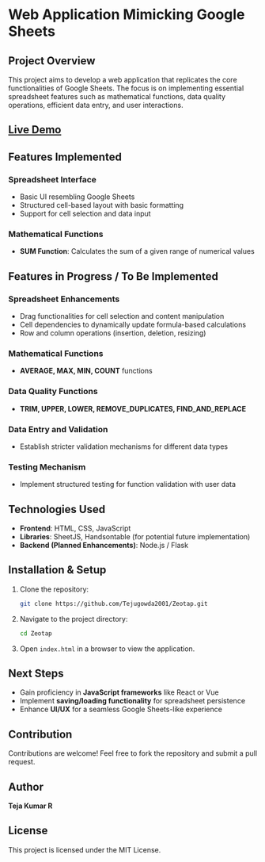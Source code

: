 # Web Application Mimicking Google Sheets

## Project Overview
This project aims to develop a web application that replicates the core functionalities of Google Sheets. The focus is on implementing essential spreadsheet features such as mathematical functions, data quality operations, efficient data entry, and user interactions.
## [Live Demo](https://xlsheets.netlify.app)

## Features Implemented
### Spreadsheet Interface
- Basic UI resembling Google Sheets
- Structured cell-based layout with basic formatting
- Support for cell selection and data input

### Mathematical Functions
- **SUM Function**: Calculates the sum of a given range of numerical values

## Features in Progress / To Be Implemented
### Spreadsheet Enhancements
- Drag functionalities for cell selection and content manipulation
- Cell dependencies to dynamically update formula-based calculations
- Row and column operations (insertion, deletion, resizing)

### Mathematical Functions
- **AVERAGE, MAX, MIN, COUNT** functions

### Data Quality Functions
- **TRIM, UPPER, LOWER, REMOVE_DUPLICATES, FIND_AND_REPLACE**

### Data Entry and Validation
- Establish stricter validation mechanisms for different data types

### Testing Mechanism
- Implement structured testing for function validation with user data

## Technologies Used
- **Frontend**: HTML, CSS, JavaScript
- **Libraries**: SheetJS, Handsontable (for potential future implementation)
- **Backend (Planned Enhancements)**: Node.js / Flask

## Installation & Setup
1. Clone the repository:
   ```sh
   git clone https://github.com/Tejugowda2001/Zeotap.git
   ```
2. Navigate to the project directory:
   ```sh
   cd Zeotap
   ```
3. Open `index.html` in a browser to view the application.

## Next Steps
- Gain proficiency in **JavaScript frameworks** like React or Vue
- Implement **saving/loading functionality** for spreadsheet persistence
- Enhance **UI/UX** for a seamless Google Sheets-like experience

## Contribution
Contributions are welcome! Feel free to fork the repository and submit a pull request.

## Author
**Teja Kumar R**

## License
This project is licensed under the MIT License.


